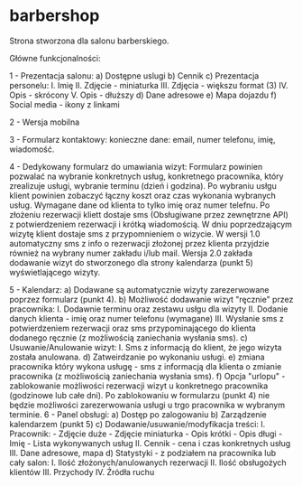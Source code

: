 # barbershop

Strona stworzona dla salonu barberskiego. 

Główne funkcjonalności:

1 - Prezentacja salonu: 
  a) Dostępne uslugi
  b) Cennik
  c) Prezentacja personelu:
    I. Imię
    II. Zdjęcie - miniaturka
    III. Zdjęcia - większu format (3)
    IV. Opis - skrócony
    V. Opis - dłuższy
  d) Dane adresowe
  e) Mapa dojazdu
  f) Social media - ikony z linkami
  
2 - Wersja mobilna

3 - Formularz kontaktowy: konieczne dane: email, numer telefonu, imię, wiadomość.

4 - Dedykowany formularz do umawiania wizyt:
  Formularz powinien pozwalać na wybranie konkretnych usług, konkretnego pracownika, który zrealizuje usługi, wybranie terminu (dzień i godzina). 
    Po wybraniu usłgu klient powinien zobaczyć łączny koszt oraz czas wykonania wybranych usług. 
  Wymagane dane od klienta to tylko imię oraz numer telefnu. Po złożeniu rezerwacji kliett dostaje sms (Obsługiwane przez zewnętrzne API) z potwierdzeniem 
  rezerwacji i krótką wiadomością. W dniu poprzedzającym wizytę klient dostaje sms z przypomnieniem o wizycie.
    W wersji 1.0 automatyczny sms z info o rezerwacji złożonej przez klienta przyjdzie również na wybrany numer zakładu i/lub mail.
  Wersja 2.0 zakłada dodawanie wizyt do stworzonego dla strony kalendarza (punkt 5) wyświetlającego wizyty.
 
 5 - Kalendarz:
  a) Dodawane są automatycznie wizyty zarezerwowane poprzez formularz (punkt 4).
  b) Możliwość dodawanie wizyt "ręcznie" przez pracownika:
    I. Dodawnie terminu oraz zestawu usłgu dla wizyty
    II. Dodanie danych klienta - imię oraz numer telefonu (wymagane)
    III. Wysłanie sms z potwierdzeniem rezerwacji oraz sms przypominającego do klienta dodanego ręcznie (z możliwością zaniechania wysłania sms).
  c) Usuwanie/Anulowanie wizyt:
    I. Sms z informacją do klient, że jego wizyta została anulowana.
  d) Zatweirdzanie po wykonaniu usługi.
  e) zmiana pracownika który wykona usługę - sms z informacją dla klienta o zmianie pracownika (z możliwością zaniechania wysłania sms).
  f) Opcja "urlopu" - zablokowanie możliwości rezerwacji wizyt u konkretnego pracownika (godzinowe lub całe dni). Po zablokowaniu w formularzu (punkt 4) 
                      nie będzie możliwości zarezerwowania usługi u trgo pracownika w wybranym terminie.
 6 - Panel obsługi:
  a) Dostęp po zalogowaniu
  b) Zarządzenie kalendarzem (punkt 5)
  c) Dodawanie/usuwanie/modyfikacja treści:
    I. Pracownik:
      - Zdjęcie duże
      - Zdjęcie miniaturka
      - Opis krótki
      - Opis długi
      - Imię
      - Lista wykonywanych usług
    II. Cennik - cena i czas konkretnych usług
    III. Dane adresowe, mapa
  d) Statystyki - z podziałem na pracownika lub cały salon:
    I. Ilość złożonych/anulowanych rezerwacji
    II. Ilość obsługożych klientów
    III. Przychody
    IV. Źródła ruchu
  
